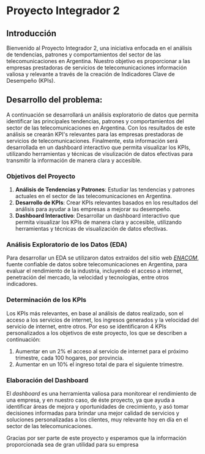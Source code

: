 # Proyecto Integrador 2

## Introducción

Bienvenido al Proyecto Integrador 2, una iniciativa enfocada en el análisis de tendencias, patrones y comportamientos del sector de las telecomunicaciones en Argentina. Nuestro objetivo es proporcionar a las empresas prestadoras de servicios de telecomunicaciones información valiosa y relevante a través de la creación de Indicadores Clave de Desempeño (KPIs).

## Desarrollo del problema:
A continuación se desarrollará un análisis exploratorio de datos que permita identificar las principales tendencias, patrones y comportamientos del sector de las telecomunicaciones en Argentina. Con los resultados de este análisis se crearán KPI's relevantes para las empresas prestadoras de servicios de telecomunicaciones. Finalmente, esta información será desarrollada en un dashboard interactivo que permita visualizar los KPIs, utilizando herramientas y técnicas de visulización de datos efectivas para transmitir la información de manera clara y accesible.

### Objetivos del Proyecto

1. **Análisis de Tendencias y Patrones**: Estudiar las tendencias y patrones actuales en el sector de las telecomunicaciones en Argentina.
2. **Desarrollo de KPIs**: Crear KPIs relevantes basados en los resultados del análisis para ayudar a las empresas a mejorar su desempeño.
3. **Dashboard Interactivo**: Desarrollar un dashboard interactivo que permita visualizar los KPIs de manera clara y accesible, utilizando herramientas y técnicas de visualización de datos efectivas.

### Análisis Exploratorio de los Datos (EDA)
Para desarrollar un EDA se utilizaron datos extraídos del sitio web [_ENACOM_](https://datosabiertos.enacom.gob.ar/home), fuente confiable de datos sobre telecomunicaciones en Argentina, para evaluar el rendimiento de la industria, incluyendo el acceso a internet, penetración del mercado, la velocidad y tecnologías, entre otros indicadores. 

### Determinación de los KPIs
Los KPIs más relevantes, en base al análisis de datos realizado, son el acceso a los servicios de internet, los ingresos generados y la velocidad del servicio de internet, entre otros. Por eso se identificaron 4 KPIs personalizados a los objetivos de este proyecto, los que se describen a continuación:

1. Aumentar en un 2% el acceso al servicio de internet para el próximo trimestre, cada 100 hogares, por provincia.
2. Aumentar en un 10% el ingreso total de para el siguiente trimestre.

### Elaboración del Dashboard
El *dashboard* es una herramienta valiosa para monitorear el rendimiento de una empresa, y en nuestro caso, de éste proyecto, ya que ayuda a identificar áreas de mejora y oportunidades de crecimiento, y asó tomar decisiones informadas para brindar una mejor calidad de servicios y soluciones personalizadas a los clientes, muy relevante hoy en día en el sector de las telecomunicaciones. 

Gracias por ser parte de este proyecto y esperamos que la información proporcionada sea de gran utilidad para su empresa
